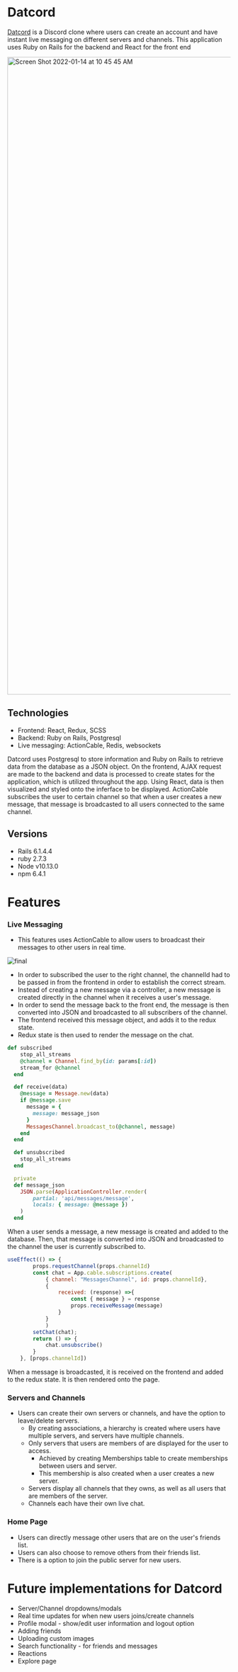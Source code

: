 # Datcord

[Datcord](https://datcord-bl.herokuapp.com/#/) is a Discord clone where users can create an account and have instant live messaging on different servers and channels. This application uses Ruby on Rails for the backend and React for the front end

<img width="1440" alt="Screen Shot 2022-01-14 at 10 45 45 AM" src="https://user-images.githubusercontent.com/68402088/149543815-767157a7-2bce-4eaa-96a4-a541621731cb.png">

## Technologies
 - Frontend: React, Redux, SCSS
 - Backend: Ruby on Rails, Postgresql
 - Live messaging: ActionCable, Redis, websockets

Datcord uses Postgresql to store information and Ruby on Rails to retrieve data from the database as a JSON object. On the frontend, AJAX request are made to the backend and data is processed to create states for the application, which is utilized throughout the app. Using React, data is then visualized and styled onto the inferface to be displayed. ActionCable subscribes the user to certain channel so that when a user creates a new message, that message is broadcasted to all users connected to the same channel.

## Versions
 - Rails 6.1.4.4
 - ruby 2.7.3
 - Node v10.13.0
 - npm 6.4.1

# Features

### Live Messaging

 - This features uses ActionCable to allow users to broadcast their messages to other users in real time.

 ![final](https://user-images.githubusercontent.com/68402088/149546830-d3fb86a6-10cf-463c-9106-2a234e9143b7.gif)

 - In order to subscribed the user to the right channel, the channelId had to be passed in from the frontend in order to establish the correct stream.
 - Instead of creating a new message via a controller, a new message is created directly in the channel when it receives a user's message.
 - In order to send the message back to the front end, the message is then converted into JSON and broadcasted to all subscribers of the channel.
 - The frontend received this message object, and adds it to the redux state.
 - Redux state is then used to render the message on the chat.
     
```ruby
def subscribed
    stop_all_streams
    @channel = Channel.find_by(id: params[:id])
    stream_for @channel
  end

  def receive(data)
    @message = Message.new(data)
    if @message.save
      message = {
        message: message_json
      }
      MessagesChannel.broadcast_to(@channel, message)
    end
  end

  def unsubscribed
    stop_all_streams
  end

  private
  def message_json 
    JSON.parse(ApplicationController.render(
        partial: 'api/messages/message',
        locals: { message: @message })
    )
  end
```
When a user sends a message, a new message is created and added to the database. Then, that message is converted into JSON and broadcasted to the channel the user is currently subscribed to.

```javascript
useEffect(() => {
        props.requestChannel(props.channelId)
        const chat = App.cable.subscriptions.create(
            { channel: "MessagesChannel", id: props.channelId},
            {
                received: (response) =>{
                    const { message } = response
                    props.receiveMessage(message)
                }
            }
            )
        setChat(chat);
        return () => {
            chat.unsubscribe()
        }
    }, [props.channelId])
```
When a message is broadcasted, it is received on the frontend and added to the redux state. It is then rendered onto the page.

### Servers and Channels
 - Users can create their own servers or channels, and have the option to leave/delete servers.
     - By creating associations, a hierarchy is created where users have multiple servers, and servers have multiple channels.
     - Only servers that users are members of are displayed for the user to access.
         - Achieved by creating Memberships table to create memberships between users and server. 
         - This membership is also created when a user creates a new server.
     - Servers display all channels that they owns, as well as all users that are members of the server.
     - Channels each have their own live chat.

### Home Page
 - Users can directly message other users that are on the user's friends list.
 - Users can also choose to remove others from their friends list.
 - There is a option to join the public server for new users.

# Future implementations for Datcord
 - Server/Channel dropdowns/modals
 - Real time updates for when new users joins/create channels
 - Profile modal - show/edit user information and logout option
 - Adding friends
 - Uploading custom images
 - Search functionality - for friends and messages
 - Reactions
 - Explore page
